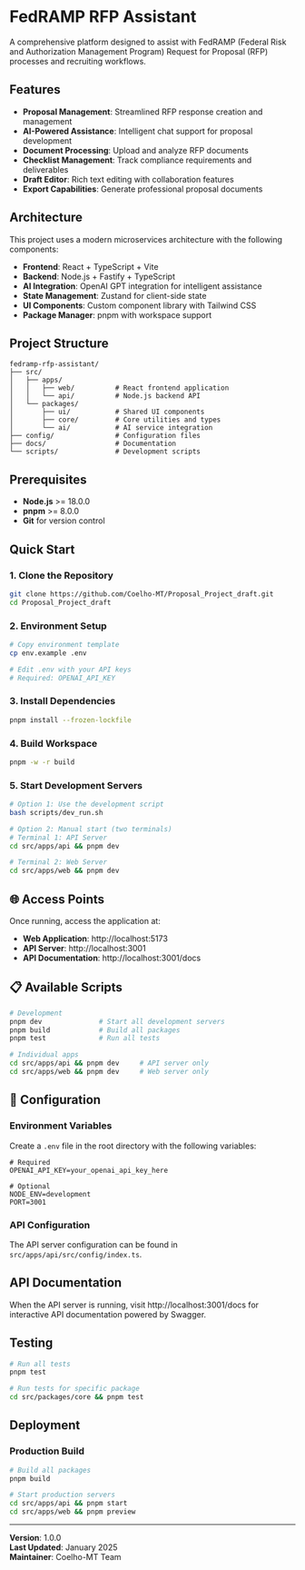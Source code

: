 # FedRAMP RFP Assistant

A comprehensive platform designed to assist with FedRAMP (Federal Risk and Authorization Management Program) Request for Proposal (RFP) processes and recruiting workflows.

## Features

- **Proposal Management**: Streamlined RFP response creation and management
- **AI-Powered Assistance**: Intelligent chat support for proposal development
- **Document Processing**: Upload and analyze RFP documents
- **Checklist Management**: Track compliance requirements and deliverables
- **Draft Editor**: Rich text editing with collaboration features
- **Export Capabilities**: Generate professional proposal documents

## Architecture

This project uses a modern microservices architecture with the following components:

- **Frontend**: React + TypeScript + Vite
- **Backend**: Node.js + Fastify + TypeScript
- **AI Integration**: OpenAI GPT integration for intelligent assistance
- **State Management**: Zustand for client-side state
- **UI Components**: Custom component library with Tailwind CSS
- **Package Manager**: pnpm with workspace support

## Project Structure

```
fedramp-rfp-assistant/
├── src/
│   ├── apps/
│   │   ├── web/          # React frontend application
│   │   └── api/          # Node.js backend API
│   └── packages/
│       ├── ui/           # Shared UI components
│       ├── core/         # Core utilities and types
│       └── ai/           # AI service integration
├── config/               # Configuration files
├── docs/                 # Documentation
└── scripts/              # Development scripts
```

## Prerequisites

- **Node.js** >= 18.0.0
- **pnpm** >= 8.0.0
- **Git** for version control

## Quick Start

### 1. Clone the Repository

```bash
git clone https://github.com/Coelho-MT/Proposal_Project_draft.git
cd Proposal_Project_draft
```

### 2. Environment Setup

```bash
# Copy environment template
cp env.example .env

# Edit .env with your API keys
# Required: OPENAI_API_KEY
```

### 3. Install Dependencies

```bash
pnpm install --frozen-lockfile
```

### 4. Build Workspace

```bash
pnpm -w -r build
```

### 5. Start Development Servers

```bash
# Option 1: Use the development script
bash scripts/dev_run.sh

# Option 2: Manual start (two terminals)
# Terminal 1: API Server
cd src/apps/api && pnpm dev

# Terminal 2: Web Server  
cd src/apps/web && pnpm dev
```

## 🌐 Access Points

Once running, access the application at:

- **Web Application**: http://localhost:5173
- **API Server**: http://localhost:3001
- **API Documentation**: http://localhost:3001/docs

## 📋 Available Scripts

```bash
# Development
pnpm dev              # Start all development servers
pnpm build            # Build all packages
pnpm test             # Run all tests

# Individual apps
cd src/apps/api && pnpm dev     # API server only
cd src/apps/web && pnpm dev     # Web server only
```

## 🔧 Configuration

### Environment Variables

Create a `.env` file in the root directory with the following variables:

```env
# Required
OPENAI_API_KEY=your_openai_api_key_here

# Optional
NODE_ENV=development
PORT=3001
```

### API Configuration

The API server configuration can be found in `src/apps/api/src/config/index.ts`.

## API Documentation

When the API server is running, visit http://localhost:3001/docs for interactive API documentation powered by Swagger.

## Testing

```bash
# Run all tests
pnpm test

# Run tests for specific package
cd src/packages/core && pnpm test
```

## Deployment

### Production Build

```bash
# Build all packages
pnpm build

# Start production servers
cd src/apps/api && pnpm start
cd src/apps/web && pnpm preview
```

---

**Version**: 1.0.0  
**Last Updated**: January 2025  
**Maintainer**: Coelho-MT Team
